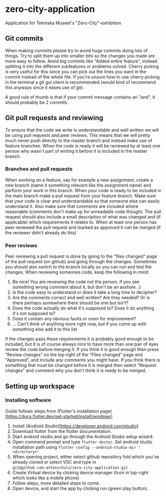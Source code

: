 # zero-city-application
Application for Tekniska Museet's "Zero-City"-exhibition

## Git commits
When making commits please try to avoid huge commits doing lots of things. Try to split them up into
smaller bits so the changes you made are more easy to follow. Avoid big commits like "Added entire 
feature", instead splitting it into the different subfeatures or problems solved. Cherry picking
is very useful for this since you can pick out the lines you want in the commit instead of the whole
file. If you're unsure how to use cherry picking in the terminal a git gui client is recommended 
(would kind of recommend this anyways since it eases use of git). 

A good rule of thumb is that if 
your commit message contains an "and", it should probably be 2 commits.

## Git pull requests and reviewing
To ensure that the code we write is understandable and well written we will be using pull requests 
and peer reviews. This means that we will pretty much never push directly to the master branch and
instead make use of feature branches. When the code is ready it will be reviewed by at least one
person who wasn't part of writing it before it is included in the master branch.

### Branches and pull requests
When working on a feature, say for example a new assignment, create a new branch (name it something 
relevant like the assignment name) and perform your work in this branch. When your code is ready to 
be included in the main branch make a pull request from your feature branch. Make sure that your
code is clear and understandable so that someone else can easily understand it. Also make sure that
comments are included where reasonable (comments don't make up for unreadable code though). The pull
request should also include a small description of what was changed and (if applicable) which
requirements it relates to. When at least one person has peer reviewed the pull request and marked 
as approved it can be merged (if the reviewer didn't already do this)

### Peer reviews
Peer reviewing a pull request is done by going to the "files changed" page of the pull request (on 
github) and going through the changes. Sometimes you should also switch to the branch locally so you
can run and test the changes. When reviewing someones code, keep the following in mind:

1. Be nice! You are reviewing the code not the person, if you see something wrong comment about it, but don't be an asshole. :)
2. Is the code easy to understand or does it take a long time to decipher?
3. Are the comments correct and well written? Are they needed? Or is there perhaps somewhere there should be one but isn't?
4. Does the code actually do what it's supposed to? Does it do anything it's not supposed to?
5. Does it contain any obvious faults or room for improvement?
6. ... Can't think of anything more right now, but if you come up with something else add it to this list

If the changes pass these requirements it is probably good enough to be included, but it is of 
course always nice to have more than one pair of eyes review the code before merging it. If you
think it is good enough then press "Review changes" on the top right of the "Files changed" page and
"Approved", and include any comments you might have. If you think there is something that must be
changed before it is merged then select "Request changes" and comment why you don't think it is 
ready to be merged.

## Setting up workspace
### Installing software
Guide follows steps from (Flutter's installation page)[https://docs.flutter.dev/get-started/install/windows]

1. Install (Android Studio)[https://developer.android.com/studio]
2. Download flutter from the flutter documentation.
3. Start android studio and go through the Android Studio setup wizard.
4. Open command prompt and type `flutter doctor`. Set android studio installation path using `flutter config --android-studio-dir "<directory>"`
5. When opening project, either select github repository fold which you've already cloned or select VSC and type in `git@github.com:antonschulz/zero-city-application.git`
6. Create Virtual device by clicking device manager (Icon in top-right which looks like a mobile phone)
7. Follow steps, more detailed steps to come.
8. Open device, and start the app by clicking run (green play button).